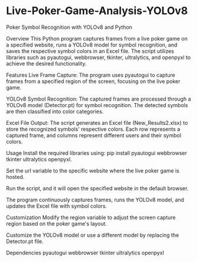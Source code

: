 # Live-Poker-Game-Analysis-YOLOv8
Poker Symbol Recognition with YOLOv8 and Python

Overview
This Python program captures frames from a live poker game on a specified website, runs a YOLOv8 model for symbol recognition, and saves the respective symbol colors in an Excel file. The script utilizes libraries such as pyautogui, webbrowser, tkinter, ultralytics, and openpyxl to achieve the desired functionality.

Features
Live Frame Capture: The program uses pyautogui to capture frames from a specified region of the screen, focusing on the live poker game.

YOLOv8 Symbol Recognition: The captured frames are processed through a YOLOv8 model (Detector.pt) for symbol recognition. The detected symbols are then classified into color categories.

Excel File Output: The script generates an Excel file (New_Results2.xlsx) to store the recognized symbols' respective colors. Each row represents a captured frame, and columns represent different users and their symbol colors.

Usage
Install the required libraries using: pip install pyautogui webbrowser tkinter ultralytics openpyxl.

Set the url variable to the specific website where the live poker game is hosted.

Run the script, and it will open the specified website in the default browser.

The program continuously captures frames, runs the YOLOv8 model, and updates the Excel file with symbol colors.

Customization
Modify the region variable to adjust the screen capture region based on the poker game's layout.

Customize the YOLOv8 model or use a different model by replacing the Detector.pt file.

Dependencies
pyautogui
webbrowser
tkinter
ultralytics
openpyxl
